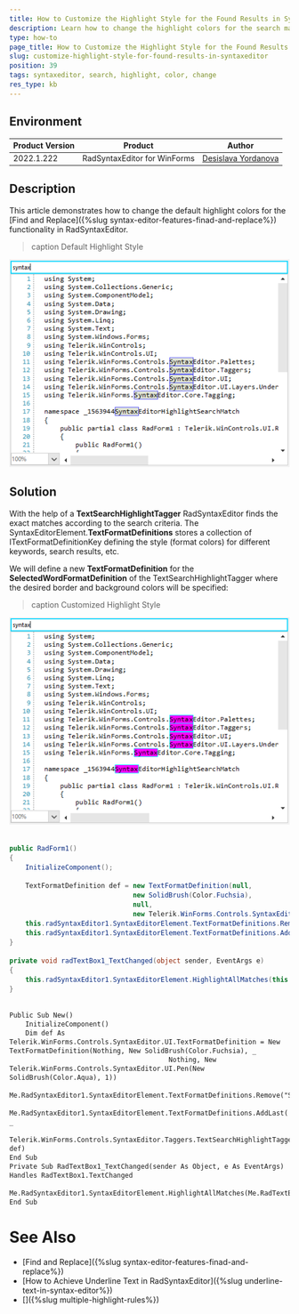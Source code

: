 ```yaml
---
title: How to Customize the Highlight Style for the Found Results in SyntaxEditor
description: Learn how to change the highlight colors for the search matches in the WinForms SyntaxEditor.
type: how-to 
page_title: How to Customize the Highlight Style for the Found Results in SyntaxEditor
slug: customize-highlight-style-for-found-results-in-syntaxeditor
position: 39
tags: syntaxeditor, search, highlight, color, change
res_type: kb
---
```


## Environment
 
|Product Version|Product|Author|
|----|----|----|
|2022.1.222|RadSyntaxEditor for WinForms|[Desislava Yordanova](https://www.telerik.com/blogs/author/desislava-yordanova)|


## Description

This article demonstrates how to change the default highlight colors for the [Find and Replace]({%slug syntax-editor-features-finad-and-replace%}) functionality in RadSyntaxEditor.

>caption Default Highlight Style
 
![customize-highlight-style-for-found-results-in-syntaxeditor 001](images/customize-highlight-style-for-found-results-in-syntaxeditor001.png)

## Solution

With the help of a **TextSearchHighlightTagger** RadSyntaxEditor finds the exact matches according to the search criteria. The SyntaxEditorElement.**TextFormatDefinitions** stores a collection of ITextFormatDefinitionKey defining the style (format colors) for different keywords, search results, etc.

We will define a new **TextFormatDefinition** for the **SelectedWordFormatDefinition** of the TextSearchHighlightTagger where the desired border and background colors will be specified:

>caption Customized Highlight Style

![customize-highlight-style-for-found-results-in-syntaxeditor 002](images/customize-highlight-style-for-found-results-in-syntaxeditor002.png)


````C#     
       
public RadForm1()
{
    InitializeComponent();

    TextFormatDefinition def = new TextFormatDefinition(null,
                               new SolidBrush(Color.Fuchsia),
                               null,
                               new Telerik.WinForms.Controls.SyntaxEditor.UI.Pen(new SolidBrush(Color.Aqua), 1));
    this.radSyntaxEditor1.SyntaxEditorElement.TextFormatDefinitions.Remove("SelectedWordFormatDefinition");
    this.radSyntaxEditor1.SyntaxEditorElement.TextFormatDefinitions.AddLast(TextSearchHighlightTagger.SelectedWordFormatDefinition.Name, def);
}

private void radTextBox1_TextChanged(object sender, EventArgs e)
{
    this.radSyntaxEditor1.SyntaxEditorElement.HighlightAllMatches(this.radTextBox1.Text); 
} 

````
````VB.NET

Public Sub New()
    InitializeComponent()
    Dim def As Telerik.WinForms.Controls.SyntaxEditor.UI.TextFormatDefinition = New TextFormatDefinition(Nothing, New SolidBrush(Color.Fuchsia), _
                                        Nothing, New Telerik.WinForms.Controls.SyntaxEditor.UI.Pen(New SolidBrush(Color.Aqua), 1))
    Me.RadSyntaxEditor1.SyntaxEditorElement.TextFormatDefinitions.Remove("SelectedWordFormatDefinition")
    Me.RadSyntaxEditor1.SyntaxEditorElement.TextFormatDefinitions.AddLast( _
        Telerik.WinForms.Controls.SyntaxEditor.Taggers.TextSearchHighlightTagger.SelectedWordFormatDefinition.Name, def)
End Sub
Private Sub RadTextBox1_TextChanged(sender As Object, e As EventArgs) Handles RadTextBox1.TextChanged
    Me.RadSyntaxEditor1.SyntaxEditorElement.HighlightAllMatches(Me.RadTextBox1.Text)
End Sub

````

# See Also

* [Find and Replace]({%slug syntax-editor-features-finad-and-replace%})
* [How to Achieve Underline Text in RadSyntaxEditor]({%slug underline-text-in-syntax-editor%})
* []({%slug multiple-highlight-rules%})